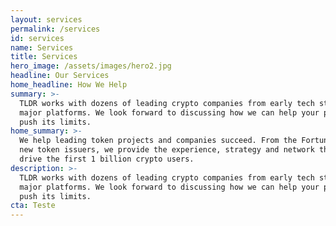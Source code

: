 ```yaml
---
layout: services
permalink: /services
id: services
name: Services
title: Services
hero_image: /assets/images/hero2.jpg
headline: Our Services
home_headline: How We Help
summary: >-
  TLDR works with dozens of leading crypto companies from early tech startups to
  major platforms. We look forward to discussing how we can help your project
  push its limits. 
home_summary: >-
  We help leading token projects and companies succeed. From the Fortune 500 to
  new token issuers, we provide the experience, strategy and network that will
  drive the first 1 billion crypto users. 
description: >-
  TLDR works with dozens of leading crypto companies from early tech startups to
  major platforms. We look forward to discussing how we can help your project
  push its limits. 
cta: Teste
---
```



